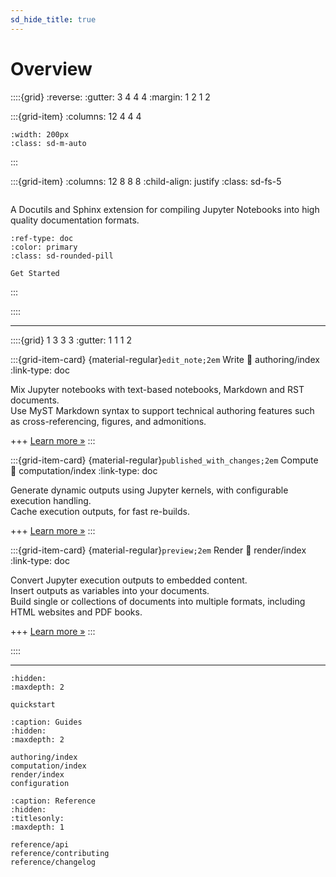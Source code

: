 ```yaml
---
sd_hide_title: true
---
```


# Overview

::::{grid}
:reverse:
:gutter: 3 4 4 4
:margin: 1 2 1 2

:::{grid-item}
:columns: 12 4 4 4

```{image} _static/logo-square.svg
:width: 200px
:class: sd-m-auto
```

:::

:::{grid-item}
:columns: 12 8 8 8
:child-align: justify
:class: sd-fs-5

```{rubric} Jupyter Notebook Publishing
```

A Docutils and Sphinx extension for compiling Jupyter Notebooks into high quality documentation formats.

```{button-ref} quickstart
:ref-type: doc
:color: primary
:class: sd-rounded-pill

Get Started
```

:::

::::

----------------

::::{grid} 1 3 3 3
:gutter: 1 1 1 2

:::{grid-item-card} {material-regular}`edit_note;2em` Write
:link: authoring/index
:link-type: doc

Mix Jupyter notebooks with text-based notebooks, Markdown and RST documents.\
Use MyST Markdown syntax to support technical authoring features such as cross-referencing, figures, and admonitions.

+++
[Learn more »](authoring/index)
:::

:::{grid-item-card} {material-regular}`published_with_changes;2em` Compute
:link: computation/index
:link-type: doc

Generate dynamic outputs using Jupyter kernels, with configurable execution handling.\
Cache execution outputs, for fast re-builds.

+++
[Learn more »](computation/index)
:::

:::{grid-item-card} {material-regular}`preview;2em` Render
:link: render/index
:link-type: doc

Convert Jupyter execution outputs to embedded content.\
Insert outputs as variables into your documents.\
Build single or collections of documents into multiple formats, including HTML websites and PDF books.

+++
[Learn more »](render/index)
:::

::::

----------------

<!-- Add external links about EBP, Jupyter Book, VS Code, Jupyter Lab extensions
also gallery -->

```{toctree}
:hidden:
:maxdepth: 2

quickstart
```

```{toctree}
:caption: Guides
:hidden:
:maxdepth: 2

authoring/index
computation/index
render/index
configuration
```

```{toctree}
:caption: Reference
:hidden:
:titlesonly:
:maxdepth: 1

reference/api
reference/contributing
reference/changelog
```
